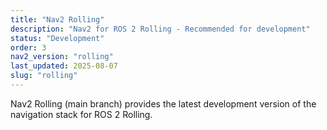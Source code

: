 ```yaml
---
title: "Nav2 Rolling"
description: "Nav2 for ROS 2 Rolling - Recommended for development"
status: "Development"
order: 3
nav2_version: "rolling"
last_updated: 2025-08-07
slug: "rolling"
---
```


Nav2 Rolling (main branch) provides the latest development version of the navigation stack for ROS 2 Rolling.